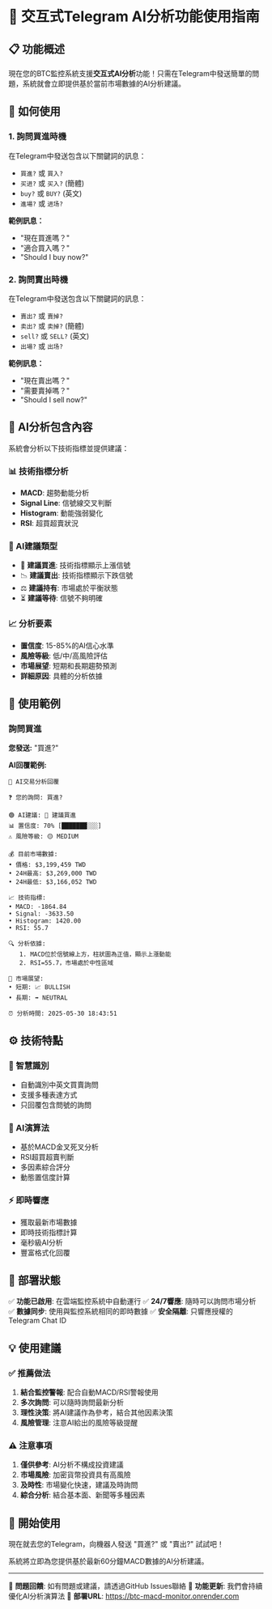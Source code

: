 # 🤖 交互式Telegram AI分析功能使用指南

## 📋 功能概述

現在您的BTC監控系統支援**交互式AI分析**功能！只需在Telegram中發送簡單的問題，系統就會立即提供基於當前市場數據的AI分析建議。

## 🚀 如何使用

### 1. 詢問買進時機
在Telegram中發送包含以下關鍵詞的訊息：
- `買進?` 或 `買入?` 
- `买进?` 或 `买入?` (簡體)
- `buy?` 或 `BUY?` (英文)
- `進場?` 或 `进场?`

**範例訊息：**
- "現在買進嗎？"
- "適合買入嗎？"
- "Should I buy now?"

### 2. 詢問賣出時機
在Telegram中發送包含以下關鍵詞的訊息：
- `賣出?` 或 `賣掉?`
- `卖出?` 或 `卖掉?` (簡體)
- `sell?` 或 `SELL?` (英文)
- `出場?` 或 `出场?`

**範例訊息：**
- "現在賣出嗎？"
- "需要賣掉嗎？"
- "Should I sell now?"

## 🧠 AI分析包含內容

系統會分析以下技術指標並提供建議：

### 📊 技術指標分析
- **MACD**: 趨勢動能分析
- **Signal Line**: 信號線交叉判斷
- **Histogram**: 動能強弱變化
- **RSI**: 超買超賣狀況

### 🎯 AI建議類型
- 🚀 **建議買進**: 技術指標顯示上漲信號
- 📉 **建議賣出**: 技術指標顯示下跌信號
- ⚖️ **建議持有**: 市場處於平衡狀態
- ⏳ **建議等待**: 信號不夠明確

### 📈 分析要素
- **置信度**: 15-85%的AI信心水準
- **風險等級**: 低/中/高風險評估
- **市場展望**: 短期和長期趨勢預測
- **詳細原因**: 具體的分析依據

## 📱 使用範例

### 詢問買進
**您發送:** "買進?"

**AI回覆範例:**
```
🤖 AI交易分析回覆

❓ 您的詢問: 買進?

🟢 AI建議: 🚀 建議買進
📊 置信度: 70% [███████░░░]
⚠️ 風險等級: 🟡 MEDIUM

💰 目前市場數據:
• 價格: $3,199,459 TWD
• 24H最高: $3,269,000 TWD
• 24H最低: $3,166,052 TWD

📈 技術指標:
• MACD: -1864.84
• Signal: -3633.50
• Histogram: 1420.00
• RSI: 55.7

🔍 分析依據:
   1. MACD位於信號線上方，柱狀圖為正值，顯示上漲動能
   2. RSI=55.7，市場處於中性區域

🔮 市場展望:
• 短期: 📈 BULLISH
• 長期: ➡️ NEUTRAL

⏰ 分析時間: 2025-05-30 18:43:51
```

## ⚙️ 技術特點

### 🎯 智慧識別
- 自動識別中英文買賣詢問
- 支援多種表達方式
- 只回覆包含問號的詢問

### 🧮 AI演算法
- 基於MACD金叉死叉分析
- RSI超買超賣判斷
- 多因素綜合評分
- 動態置信度計算

### ⚡ 即時響應
- 獲取最新市場數據
- 即時技術指標計算
- 毫秒級AI分析
- 豐富格式化回覆

## 🔧 部署狀態

✅ **功能已啟用**: 在雲端監控系統中自動運行
✅ **24/7響應**: 隨時可以詢問市場分析
✅ **數據同步**: 使用與監控系統相同的即時數據
✅ **安全隔離**: 只響應授權的Telegram Chat ID

## 💡 使用建議

### ✅ 推薦做法
1. **結合監控警報**: 配合自動MACD/RSI警報使用
2. **多次詢問**: 可以隨時詢問最新分析
3. **理性決策**: 將AI建議作為參考，結合其他因素決策
4. **風險管理**: 注意AI給出的風險等級提醒

### ⚠️ 注意事項
1. **僅供參考**: AI分析不構成投資建議
2. **市場風險**: 加密貨幣投資具有高風險
3. **及時性**: 市場變化快速，建議及時詢問
4. **綜合分析**: 結合基本面、新聞等多種因素

## 🎉 開始使用

現在就去您的Telegram，向機器人發送 "買進?" 或 "賣出?" 試試吧！

系統將立即為您提供基於最新60分鐘MACD數據的AI分析建議。

---

💬 **問題回饋**: 如有問題或建議，請透過GitHub Issues聯絡
🔄 **功能更新**: 我們會持續優化AI分析演算法
🚀 **部署URL**: https://btc-macd-monitor.onrender.com 